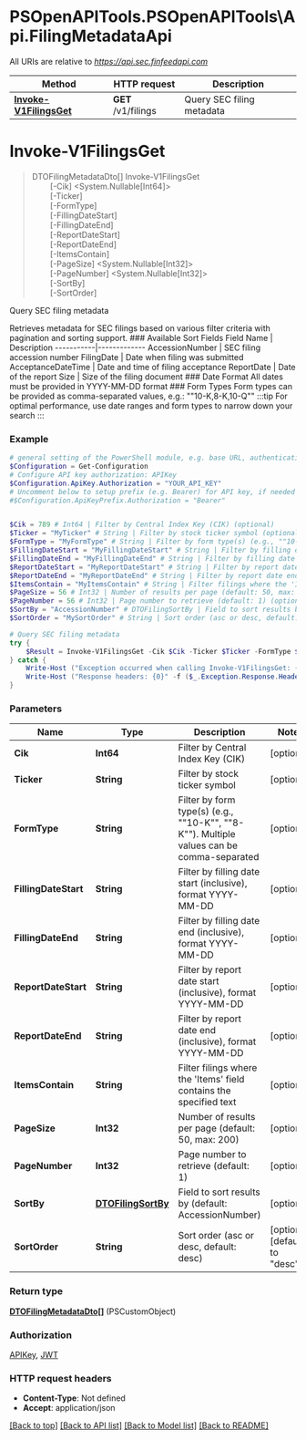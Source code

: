 # PSOpenAPITools.PSOpenAPITools\Api.FilingMetadataApi

All URIs are relative to *https://api.sec.finfeedapi.com*

Method | HTTP request | Description
------------- | ------------- | -------------
[**Invoke-V1FilingsGet**](FilingMetadataApi.md#Invoke-V1FilingsGet) | **GET** /v1/filings | Query SEC filing metadata


<a id="Invoke-V1FilingsGet"></a>
# **Invoke-V1FilingsGet**
> DTOFilingMetadataDto[] Invoke-V1FilingsGet<br>
> &nbsp;&nbsp;&nbsp;&nbsp;&nbsp;&nbsp;&nbsp;&nbsp;[-Cik] <System.Nullable[Int64]><br>
> &nbsp;&nbsp;&nbsp;&nbsp;&nbsp;&nbsp;&nbsp;&nbsp;[-Ticker] <String><br>
> &nbsp;&nbsp;&nbsp;&nbsp;&nbsp;&nbsp;&nbsp;&nbsp;[-FormType] <String><br>
> &nbsp;&nbsp;&nbsp;&nbsp;&nbsp;&nbsp;&nbsp;&nbsp;[-FillingDateStart] <String><br>
> &nbsp;&nbsp;&nbsp;&nbsp;&nbsp;&nbsp;&nbsp;&nbsp;[-FillingDateEnd] <String><br>
> &nbsp;&nbsp;&nbsp;&nbsp;&nbsp;&nbsp;&nbsp;&nbsp;[-ReportDateStart] <String><br>
> &nbsp;&nbsp;&nbsp;&nbsp;&nbsp;&nbsp;&nbsp;&nbsp;[-ReportDateEnd] <String><br>
> &nbsp;&nbsp;&nbsp;&nbsp;&nbsp;&nbsp;&nbsp;&nbsp;[-ItemsContain] <String><br>
> &nbsp;&nbsp;&nbsp;&nbsp;&nbsp;&nbsp;&nbsp;&nbsp;[-PageSize] <System.Nullable[Int32]><br>
> &nbsp;&nbsp;&nbsp;&nbsp;&nbsp;&nbsp;&nbsp;&nbsp;[-PageNumber] <System.Nullable[Int32]><br>
> &nbsp;&nbsp;&nbsp;&nbsp;&nbsp;&nbsp;&nbsp;&nbsp;[-SortBy] <PSCustomObject><br>
> &nbsp;&nbsp;&nbsp;&nbsp;&nbsp;&nbsp;&nbsp;&nbsp;[-SortOrder] <String><br>

Query SEC filing metadata

Retrieves metadata for SEC filings based on various filter criteria with pagination and sorting support.  ### Available Sort Fields  Field Name | Description -----------|------------- AccessionNumber | SEC filing accession number FilingDate | Date when filing was submitted AcceptanceDateTime | Date and time of filing acceptance ReportDate | Date of the report Size | Size of the filing document  ### Date Format All dates must be provided in YYYY-MM-DD format  ### Form Types Form types can be provided as comma-separated values, e.g.: ""10-K,8-K,10-Q""  :::tip For optimal performance, use date ranges and form types to narrow down your search :::

### Example
```powershell
# general setting of the PowerShell module, e.g. base URL, authentication, etc
$Configuration = Get-Configuration
# Configure API key authorization: APIKey
$Configuration.ApiKey.Authorization = "YOUR_API_KEY"
# Uncomment below to setup prefix (e.g. Bearer) for API key, if needed
#$Configuration.ApiKeyPrefix.Authorization = "Bearer"


$Cik = 789 # Int64 | Filter by Central Index Key (CIK) (optional)
$Ticker = "MyTicker" # String | Filter by stock ticker symbol (optional)
$FormType = "MyFormType" # String | Filter by form type(s) (e.g., ""10-K"", ""8-K""). Multiple values can be comma-separated (optional)
$FillingDateStart = "MyFillingDateStart" # String | Filter by filling date start (inclusive), format YYYY-MM-DD (optional)
$FillingDateEnd = "MyFillingDateEnd" # String | Filter by filling date end (inclusive), format YYYY-MM-DD (optional)
$ReportDateStart = "MyReportDateStart" # String | Filter by report date start (inclusive), format YYYY-MM-DD (optional)
$ReportDateEnd = "MyReportDateEnd" # String | Filter by report date end (inclusive), format YYYY-MM-DD (optional)
$ItemsContain = "MyItemsContain" # String | Filter filings where the 'Items' field contains the specified text (optional)
$PageSize = 56 # Int32 | Number of results per page (default: 50, max: 200) (optional)
$PageNumber = 56 # Int32 | Page number to retrieve (default: 1) (optional)
$SortBy = "AccessionNumber" # DTOFilingSortBy | Field to sort results by (default: AccessionNumber) (optional)
$SortOrder = "MySortOrder" # String | Sort order (asc or desc, default: desc) (optional) (default to "desc")

# Query SEC filing metadata
try {
    $Result = Invoke-V1FilingsGet -Cik $Cik -Ticker $Ticker -FormType $FormType -FillingDateStart $FillingDateStart -FillingDateEnd $FillingDateEnd -ReportDateStart $ReportDateStart -ReportDateEnd $ReportDateEnd -ItemsContain $ItemsContain -PageSize $PageSize -PageNumber $PageNumber -SortBy $SortBy -SortOrder $SortOrder
} catch {
    Write-Host ("Exception occurred when calling Invoke-V1FilingsGet: {0}" -f ($_.ErrorDetails | ConvertFrom-Json))
    Write-Host ("Response headers: {0}" -f ($_.Exception.Response.Headers | ConvertTo-Json))
}
```

### Parameters

Name | Type | Description  | Notes
------------- | ------------- | ------------- | -------------
 **Cik** | **Int64**| Filter by Central Index Key (CIK) | [optional] 
 **Ticker** | **String**| Filter by stock ticker symbol | [optional] 
 **FormType** | **String**| Filter by form type(s) (e.g., &quot;&quot;10-K&quot;&quot;, &quot;&quot;8-K&quot;&quot;). Multiple values can be comma-separated | [optional] 
 **FillingDateStart** | **String**| Filter by filling date start (inclusive), format YYYY-MM-DD | [optional] 
 **FillingDateEnd** | **String**| Filter by filling date end (inclusive), format YYYY-MM-DD | [optional] 
 **ReportDateStart** | **String**| Filter by report date start (inclusive), format YYYY-MM-DD | [optional] 
 **ReportDateEnd** | **String**| Filter by report date end (inclusive), format YYYY-MM-DD | [optional] 
 **ItemsContain** | **String**| Filter filings where the &#39;Items&#39; field contains the specified text | [optional] 
 **PageSize** | **Int32**| Number of results per page (default: 50, max: 200) | [optional] 
 **PageNumber** | **Int32**| Page number to retrieve (default: 1) | [optional] 
 **SortBy** | [**DTOFilingSortBy**](DTOFilingSortBy.md)| Field to sort results by (default: AccessionNumber) | [optional] 
 **SortOrder** | **String**| Sort order (asc or desc, default: desc) | [optional] [default to &quot;desc&quot;]

### Return type

[**DTOFilingMetadataDto[]**](DTOFilingMetadataDto.md) (PSCustomObject)

### Authorization

[APIKey](../README.md#APIKey), [JWT](../README.md#JWT)

### HTTP request headers

 - **Content-Type**: Not defined
 - **Accept**: application/json

[[Back to top]](#) [[Back to API list]](../README.md#documentation-for-api-endpoints) [[Back to Model list]](../README.md#documentation-for-models) [[Back to README]](../README.md)

